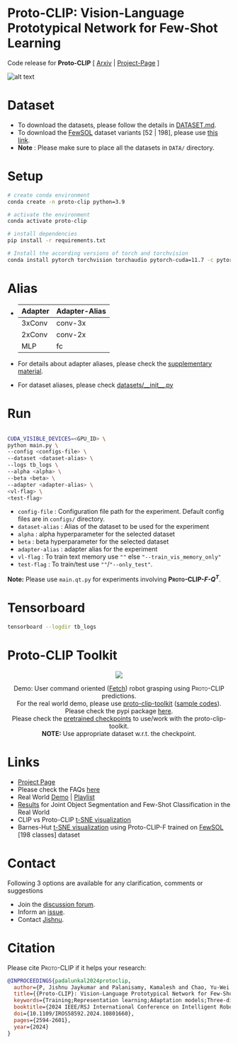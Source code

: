 # Proto-CLIP: Vision-Language Prototypical Network for Few-Shot Learning

Code release for **Proto-CLIP** [ [Arxiv](https://arxiv.org/abs/2307.03073) | [Project-Page](https://irvlutd.github.io/Proto-CLIP) ]


![alt text](https://irvlutd.github.io/Proto-CLIP/assets/images/proto-clip/proto_clip.webp)


# Dataset
- To download the datasets, please follow the details in [DATASET.md](DATASET.md).
- To download the [FewSOL](https://irvlutd.github.io/FewSOL/) dataset variants [52 | 198], please use [this link](https://utdallas.box.com/v/proto-clip-fewsol-variants).
- **Note** : Please make sure to place all the datasets in `DATA/` directory.

# Setup
```sh
# create conda environment
conda create -n proto-clip python=3.9

# activate the environment
conda activate proto-clip

# install dependencies
pip install -r requirements.txt

# Install the according versions of torch and torchvision
conda install pytorch torchvision torchaudio pytorch-cuda=11.7 -c pytorch -c nvidia
```

# Alias
 
- | **Adapter** | **Adapter-Alias** |
  |-------------|-----------------|
  | 3xConv      | conv-3x         |
  | 2xConv      | conv-2x         |
  | MLP         | fc              |
- For details about adapter aliases, please check the [supplementary material](https://arxiv.org/src/2307.03073v1/anc/Proto_CLIP_supp.pdf).

- For dataset aliases, please check [datasets/\_\_init\_\_.py](datasets/__init__.py)
 

# Run
```sh

CUDA_VISIBLE_DEVICES=<GPU_ID> \
python main.py \
--config <configs-file> \
--dataset <dataset-alias> \
--logs tb_logs \
--alpha <alpha> \
--beta <beta> \
--adapter <adapter-alias> \
<vl-flag> \
<test-flag>
```

- `config-file` : Configuration file path for the experiment. Default config files are in `configs/` directory.
- `dataset-alias` : Alias of the dataset to be used for the experiment
- `alpha` : alpha hyperparameter for the selected dataset
- `beta` : beta hyperparameter for the selected dataset
- `adapter-alias` : adapter alias for the experiment
- `vl-flag` : To train text memory use `""` else `"--train_vis_memory_only"`
- `test-flag` : To train/test use `""`/`"--only_test"`. 

**Note:** Please use `main.qt.py` for experiments involving <strong style="font-variant: small-caps">Proto-CLIP-*F-Q<sup>T</sup>*</strong>.

# Tensorboard
```sh
tensorboard --logdir tb_logs
```

# Proto-CLIP Toolkit
<p align="center">
  <img src="media/real-world.gif">
</p>
<p align="center">
 Demo: User command oriented (<a href="https://fetchrobotics.borealtech.com/robotics-platforms/fetch-mobile-manipulator/?lang=en">Fetch</a>) robot grasping using <span style="font-variant: small-caps">Proto-CLIP</span> predictions. <br>For the real world demo, please use <a href="./toolkit/"> proto-clip-toolkit</a> (<a href="./toolkit/README.md">sample codes</a>). Please check the pypi package <a href="https://pypi.org/project/proto-clip-toolkit/">here</a>.<br>
 Please check the <a href="./pretrained_ckpt/">pretrained checkpoints</a> to use/work with the proto-clip-toolkit.<br><b>NOTE:</b> Use appropriate dataset w.r.t. the checkpoint.
</p>

# Links
- [Project Page](https://irvlutd.github.io/Proto-CLIP)
- Please check the FAQs [here](https://irvlutd.github.io/Proto-CLIP/#FAQs)
- Real World [Demo](https://irvlutd.github.io/Proto-CLIP#demo) | [Playlist](https://www.youtube.com/watch?v=CisrACRE7qE&list=PLgOC2wLNlACnuPrQV2Kxq2PtTAgUqdM-T)
- [Results](https://irvlutd.github.io/Proto-CLIP#jos-fsc) for Joint Object Segmentation and Few-Shot Classification in the Real World
- CLIP vs Proto-CLIP [t-SNE visualization](https://irvlutd.github.io/Proto-CLIP#clip-vs-proto-clip-t-sne)
- Barnes-Hut [t-SNE visualization](https://irvlutd.github.io/Proto-CLIP#t-sne) using Proto-CLIP-F trained on [FewSOL](https://irvlutd.github.io/FewSOL) [198 classes] dataset

# Contact
Following 3 options are available for any clarification, comments or suggestions
- Join the [discussion forum](https://github.com/IRVLUTD/Proto-CLIP/discussions).
- Inform an [issue](https://github.com/IRVLUTD/Proto-CLIP/issues).
- Contact [Jishnu](https://jishnujayakumar.github.io/).

# Citation
Please cite <span style="font-variant: small-caps">Proto-CLIP</span> if it helps your research:
```bibtex
@INPROCEEDINGS{padalunkal2024protoclip,
  author={P, Jishnu Jaykumar and Palanisamy, Kamalesh and Chao, Yu-Wei and Du, Xinya and Xiang, Yu},
  title={{Proto-CLIP}: Vision-Language Prototypical Network for Few-Shot Learning}, 
  keywords={Training;Representation learning;Adaptation models;Three-dimensional displays;Prototypes;Benchmark testing;Object recognition;Few shot learning;Intelligent robots},
  booktitle={2024 IEEE/RSJ International Conference on Intelligent Robots and Systems (IROS)}, 
  doi={10.1109/IROS58592.2024.10801660},
  pages={2594-2601},
  year={2024}
}
```
